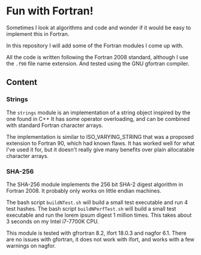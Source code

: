 # Fun with Fortran!

Sometimes I look at algorithms and code and wonder if it would be easy to implement this in Fortran.

In this repository I will add some of the Fortran modules I come up with.

All the code is written following the Fortran 2008 standard, although I use the `.f90` file name extension.
And tested using the GNU gfortran compiler.

## Content

### Strings

The `strings` module is an implementation of a string object inspired by the one found in C++
It has some operator overloading, and can be combined with standard Fortran character arrays.

The implementation is similar to ISO_VARYING_STRING that was a proposed extension to Fortran 90, which had known flaws.
It has worked well for what I've used it for, but it doesn't really give many benefits over plain allocatable character arrays.

### SHA-256

The SHA-256 module implements the 256 bit SHA-2 digest algorithm in Fortran 2008.
It probably only works on little endian machines.

The bash script `buildNTest.sh` will build a small test executable and run 4 test hashes.
The bash script `buildNPerfTest.sh` will build a small test executable and run the lorem ipsum digest 1 million times.
This takes about 3 seconds on my Intel i7-7700K CPU.

This module is tested with gfrortran 8.2, ifort 18.0.3 and nagfor 6.1.
There are no issues with gfortran, it does not work with ifort, and works with a few warnings on nagfor.
